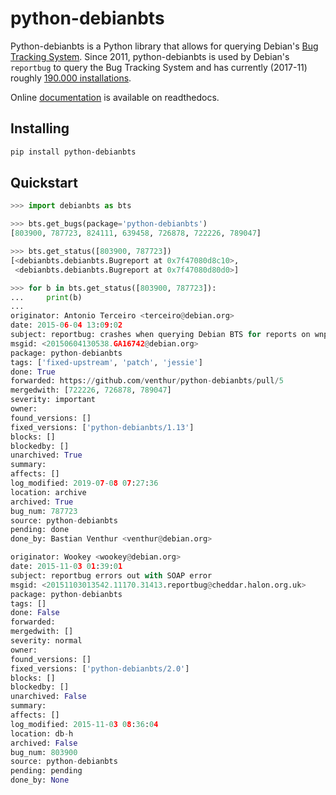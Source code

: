 # python-debianbts

Python-debianbts is a Python library that allows for querying Debian's [Bug
Tracking System](https://bugs.debian.org). Since 2011, python-debianbts is used
by Debian's `reportbug` to query the Bug Tracking System and has currently
(2017-11) roughly [190.000 installations](https://qa.debian.org/popcon.php?package=python-debianbts).

Online [documentation][] is available on readthedocs.

[documentation]: https://python-debianbts.readthedocs.io/en/latest/


## Installing

```bash
pip install python-debianbts
```


## Quickstart

```python
>>> import debianbts as bts

>>> bts.get_bugs(package='python-debianbts')
[803900, 787723, 824111, 639458, 726878, 722226, 789047]

>>> bts.get_status([803900, 787723])
[<debianbts.debianbts.Bugreport at 0x7f47080d8c10>,
 <debianbts.debianbts.Bugreport at 0x7f47080d80d0>]

>>> for b in bts.get_status([803900, 787723]):
...     print(b)
...
originator: Antonio Terceiro <terceiro@debian.org>
date: 2015-06-04 13:09:02
subject: reportbug: crashes when querying Debian BTS for reports on wnpp
msgid: <20150604130538.GA16742@debian.org>
package: python-debianbts
tags: ['fixed-upstream', 'patch', 'jessie']
done: True
forwarded: https://github.com/venthur/python-debianbts/pull/5
mergedwith: [722226, 726878, 789047]
severity: important
owner: 
found_versions: []
fixed_versions: ['python-debianbts/1.13']
blocks: []
blockedby: []
unarchived: True
summary: 
affects: []
log_modified: 2019-07-08 07:27:36
location: archive
archived: True
bug_num: 787723
source: python-debianbts
pending: done
done_by: Bastian Venthur <venthur@debian.org>

originator: Wookey <wookey@debian.org>
date: 2015-11-03 01:39:01
subject: reportbug errors out with SOAP error
msgid: <20151103013542.11170.31413.reportbug@cheddar.halon.org.uk>
package: python-debianbts
tags: []
done: False
forwarded: 
mergedwith: []
severity: normal
owner: 
found_versions: []
fixed_versions: ['python-debianbts/2.0']
blocks: []
blockedby: []
unarchived: False
summary: 
affects: []
log_modified: 2015-11-03 08:36:04
location: db-h
archived: False
bug_num: 803900
source: python-debianbts
pending: pending
done_by: None
```

